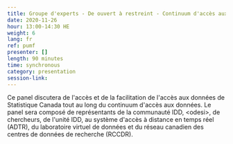 ```yaml
---
title: Groupe d'experts - De ouvert à restreint - Continuum d'accès aux données de Statistique Canada
date: 2020-11-26
hour: 13:00-14:30 HE
weight: 6
lang: fr
ref: pumf
presenter: []
length: 90 minutes
time: synchronous
category: presentation
session-link:
---
```

Ce panel discutera de l'accès et de la facilitation de l'accès aux données de Statistique Canada tout au long du continuum d'accès aux données.<!--more--> Le panel sera composé de représentants de la communauté IDD, \<odesi\>, de chercheurs, de l'unité IDD, au système d'accès à distance en temps réel (ADTR), du laboratoire virtuel de données et du réseau canadien des centres de données de recherche (RCCDR). 
